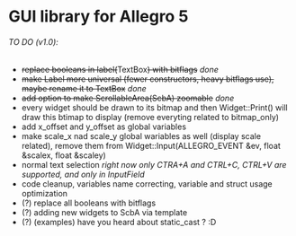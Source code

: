 # GUI library for Allegro 5

###### TO DO (v1.0):
  - ~~replace booleans in label(~~TextBox~~) with bitflags~~ *done*
  - ~~make Label more universal (fewer constructors, heavy bitflags use), maybe rename it to TextBox~~ *done*
  - ~~add option to make ScrollableArea(ScbA) zoomable~~ *done*
  - every widget should be drawn to its bitmap and then Widget::Print() will draw this btimap to display
  	(remove everyting related to bitmap_only)
  - add x_offset and y_offset as global variables
  - make scale_x nad scale_y global wariables as well (display scale related), remove them 
    from Widget::Input(ALLEGRO_EVENT &ev, float &scalex, float &scaley) 
  - normal text selection *right now only CTRA+A and CTRL+C, CTRL+V are supported, and only in InputField*
  - code cleanup, variables name correcting, variable and struct usage optimization 
  - (?) replace all booleans with bitflags
  - (?) adding new widgets to ScbA via template
  - (?) (examples) have you heard about static_cast ? :D 
